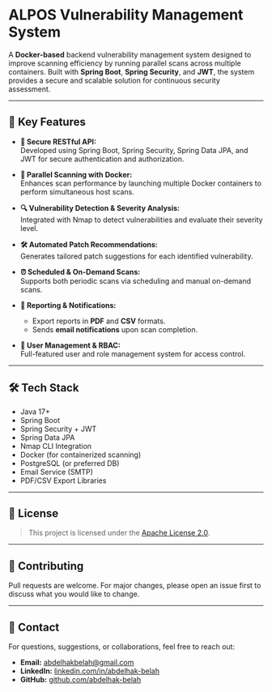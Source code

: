 # ALPOS Vulnerability Management System

A **Docker-based** backend vulnerability management system designed to improve scanning efficiency by running parallel scans across multiple containers. Built with **Spring Boot**, **Spring Security**, and **JWT**, the system provides a secure and scalable solution for continuous security assessment.

---

## 🚀 Key Features

- **🔐 Secure RESTful API:**  
  Developed using Spring Boot, Spring Security, Spring Data JPA, and JWT for secure authentication and authorization.

- **🐳 Parallel Scanning with Docker:**  
  Enhances scan performance by launching multiple Docker containers to perform simultaneous host scans.

- **🔍 Vulnerability Detection & Severity Analysis:**  
  Integrated with Nmap to detect vulnerabilities and evaluate their severity level.

- **🛠️ Automated Patch Recommendations:**  
  Generates tailored patch suggestions for each identified vulnerability.

- **⏰ Scheduled & On-Demand Scans:**  
  Supports both periodic scans via scheduling and manual on-demand scans.

- **📄 Reporting & Notifications:**  
  - Export reports in **PDF** and **CSV** formats.  
  - Sends **email notifications** upon scan completion.

- **👥 User Management & RBAC:**  
  Full-featured user and role management system for access control.

---

## 🛠️ Tech Stack

- Java 17+
- Spring Boot
- Spring Security + JWT
- Spring Data JPA
- Nmap CLI Integration
- Docker (for containerized scanning)
- PostgreSQL (or preferred DB)
- Email Service (SMTP)
- PDF/CSV Export Libraries


---

## 📄 License

> This project is licensed under the [Apache License 2.0](LICENSE).

---

## 🙌 Contributing

Pull requests are welcome. For major changes, please open an issue first to discuss what you would like to change.

---

## 📧 Contact

For questions, suggestions, or collaborations, feel free to reach out:

- **Email:** abdelhakbelah@gmail.com  
- **LinkedIn:** [linkedin.com/in/abdelhak-belah](https://www.linkedin.com/in/abdelhak-belah)  
- **GitHub:** [github.com/abdelhak-belah](https://github.com/abdelhak-belah)
